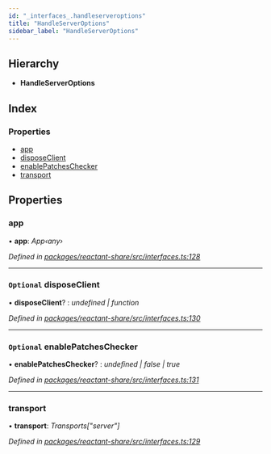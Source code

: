 ```yaml
---
id: "_interfaces_.handleserveroptions"
title: "HandleServerOptions"
sidebar_label: "HandleServerOptions"
---
```


## Hierarchy

* **HandleServerOptions**

## Index

### Properties

* [app](_interfaces_.handleserveroptions.md#app)
* [disposeClient](_interfaces_.handleserveroptions.md#optional-disposeclient)
* [enablePatchesChecker](_interfaces_.handleserveroptions.md#optional-enablepatcheschecker)
* [transport](_interfaces_.handleserveroptions.md#transport)

## Properties

###  app

• **app**: *App‹any›*

*Defined in [packages/reactant-share/src/interfaces.ts:128](https://github.com/unadlib/reactant/blob/5a9891fd/packages/reactant-share/src/interfaces.ts#L128)*

___

### `Optional` disposeClient

• **disposeClient**? : *undefined | function*

*Defined in [packages/reactant-share/src/interfaces.ts:130](https://github.com/unadlib/reactant/blob/5a9891fd/packages/reactant-share/src/interfaces.ts#L130)*

___

### `Optional` enablePatchesChecker

• **enablePatchesChecker**? : *undefined | false | true*

*Defined in [packages/reactant-share/src/interfaces.ts:131](https://github.com/unadlib/reactant/blob/5a9891fd/packages/reactant-share/src/interfaces.ts#L131)*

___

###  transport

• **transport**: *Transports["server"]*

*Defined in [packages/reactant-share/src/interfaces.ts:129](https://github.com/unadlib/reactant/blob/5a9891fd/packages/reactant-share/src/interfaces.ts#L129)*

